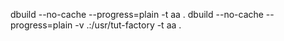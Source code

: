 dbuild --no-cache --progress=plain -t aa .
dbuild --no-cache --progress=plain -v .:/usr/tut-factory -t aa .